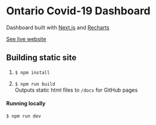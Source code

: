 # Ontario Covid-19 Dashboard

Dashboard built with [Next.js](https://nextjs.org/) and [Recharts](https://github.com/recharts/recharts)

[See live website](https://russell-pollari.github.io/ontario-covid19/)


## Building static site
1. `$ npm install`

2. `$ npm run build`  
Outputs static html files to `/docs` for GitHub pages

#### Running locally
`$ npm run dev`
